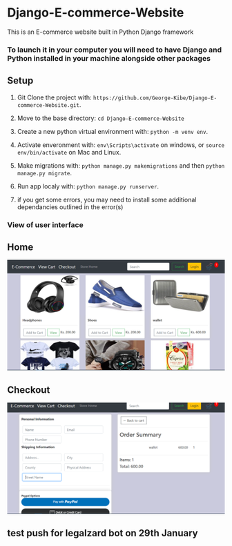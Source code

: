 # Django-E-commerce-Website
This is an E-commerce website built in Python Django framework

### To launch it in your computer you will need to have Django and Python installed in your machine alongside other packages
## Setup

1. Git Clone the project with: ```https://github.com/George-Kibe/Django-E-commerce-Website.git```.

2. Move to the base directory: ```cd Django-E-commerce-Website```

3. Create a new python virtual environment with: ```python -m venv env```.

4. Activate enveronment with: ```env\Scripts\activate``` on windows, or ```source env/bin/activate``` on Mac and Linux.

5. Make migrations with: ```python manage.py makemigrations``` and then ```python manage.py migrate```.

6. Run app localy with: ```python manage.py runserver```.
7. if you get some errors, you may need to install some additional dependancies outlined in the error(s)

### View of user interface
## Home
![](images/ecommerce.PNG)

## Checkout
![](images/ecommerce2.PNG)
## test push for legalzard bot on 29th January
